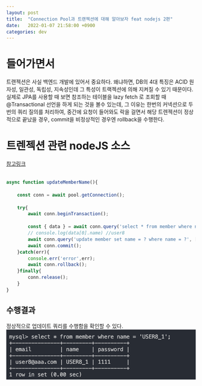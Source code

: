 ```yaml
---
layout: post
title:  "Connection Pool과 트랜젝션에 대해 알아보자 feat nodejs 2편"
date:   2022-01-07 21:58:00 +0900
categories: dev
---
```


# 들어가면서
트랜젝션은 사실 백엔드 개발에 있어서 중요하다. 왜냐하면, DB의 4대 특징은 ACID 원자성, 일관성, 독립성, 지속성인데 그 특성이
트랙젝션에 의해 지켜질 수 있기 때문이다. 실제로 JPA를 사용할 때 보면 참조하는 테이블을 lazy fetch 로 조회할 때 @Transactional
선언을 하게 되는 것을 볼수 있는데, 그 이유는 한번의 커넥션으로 두번의 쿼리 질의를 처리하여, 중간에 요청이 들어와도 락을 걸면서 해당 트렌젝션이 정상적으로 끝났을 경우, commit을 비정상적인 경우엔 rollback을 수행한다. 

# 트렌젝션 관련 nodeJS 소스
[참고링크](https://gofnrk.tistory.com/65)

~~~javascript

async function updateMemberName(){

    const conn = await pool.getConnection();

    try{
        await conn.beginTransaction();
    
        const { data } = await conn.query('select * from member where name = ?', ['USER8']);
        // console.log(data[0].name) //user8
        await conn.query('update member set name = ? where name = ?', ['USER8_1',data[0].name]);
        await conn.commit();
    }catch(err){
        console.err('error',err);
        await conn.rollback();
    }finally{
        conn.release();
    }
}

~~~

## 수행결과 
정상적으로 업데이트 쿼리를 수행함을 확인할 수 있다.
![수행 결과](/assets/img/02.png)
